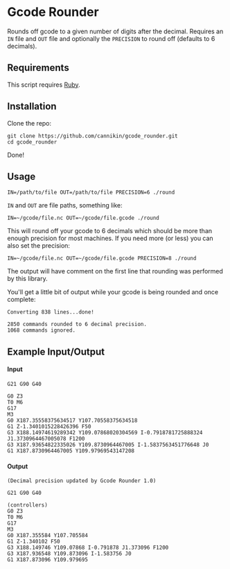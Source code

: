 # Gcode Rounder

Rounds off gcode to a given number of digits after the decimal. Requires an `IN` file and `OUT` file 
and optionally the `PRECISION` to round off (defaults to 6 decimals).

## Requirements

This script requires [Ruby](https://www.ruby-lang.org/en/documentation/installation/).

## Installation

Clone the repo:

    git clone https://github.com/cannikin/gcode_rounder.git
    cd gcode_rounder
  
Done!

## Usage

    IN=/path/to/file OUT=/path/to/file PRECISION=6 ./round
  
`IN` and `OUT` are file paths, something like:

    IN=~/gcode/file.nc OUT=~/gcode/file.gcode ./round

This will round off your gcode to 6 decimals which should be more than enough precision for most
machines. If you need more (or less) you can also set the precision:

    IN=~/gcode/file.nc OUT=~/gcode/file.gcode PRECISION=8 ./round

The output will have comment on the first line that rounding was performed by this library.

You'll get a little bit of output while your gcode is being rounded and once complete:

    Converting 838 lines...done!

    2850 commands rounded to 6 decimal precision.
    1068 commands ignored.

## Example Input/Output

#### Input

    G21 G90 G40

    G0 Z3
    T0 M6
    G17
    M3
    G0 X187.35558375634517 Y107.70558375634518
    G1 Z-1.3401015228426396 F50
    G3 X188.14974619289342 Y109.07868020304569 I-0.7918781725888324 J1.3730964467005078 F1200
    G3 X187.93654822335026 Y109.8730964467005 I-1.5837563451776648 J0
    G1 X187.8730964467005 Y109.97969543147208
    
#### Output

    (Decimal precision updated by Gcode Rounder 1.0)

    G21 G90 G40

    (controllers)
    G0 Z3
    T0 M6
    G17
    M3
    G0 X187.355584 Y107.705584
    G1 Z-1.340102 F50
    G3 X188.149746 Y109.07868 I-0.791878 J1.373096 F1200
    G3 X187.936548 Y109.873096 I-1.583756 J0
    G1 X187.873096 Y109.979695
    
